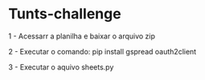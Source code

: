 # Tunts-challenge

1 - Acessarr a planilha e baixar o arquivo zip

2 - Executar o comando: pip install gspread oauth2client

3 - Executar o aquivo sheets.py
